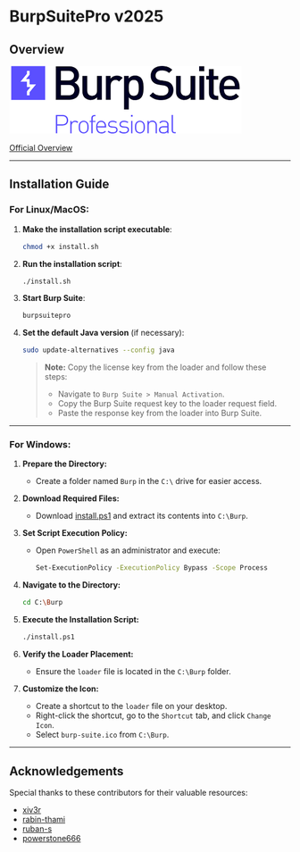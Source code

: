 # BurpSuitePro v2025

## Overview

![overview](https://github.com/Wael-Rd/BurpsuitePRO2025/blob/main/overview.png?raw=true)

[Official Overview](https://portswigger.net/burp/pro)

---

## Installation Guide

### For Linux/MacOS:

1. **Make the installation script executable**:
   ```sh
   chmod +x install.sh
   ```

2. **Run the installation script**:
   ```sh
   ./install.sh
   ```

3. **Start Burp Suite**:
   ```sh
   burpsuitepro
   ```

4. **Set the default Java version** (if necessary):
   ```sh
   sudo update-alternatives --config java
   ```

   > **Note:** Copy the license key from the loader and follow these steps:
   > - Navigate to `Burp Suite > Manual Activation`.
   > - Copy the Burp Suite request key to the loader request field.
   > - Paste the response key from the loader into Burp Suite.

---

### For Windows:

1. **Prepare the Directory:**
   - Create a folder named `Burp` in the `C:\` drive for easier access.

2. **Download Required Files:**
   - Download [install.ps1](https://github.com/Wael-Rd/BurpsuitePRO2025/blob/main/install.ps1) and extract its contents into `C:\Burp`.

3. **Set Script Execution Policy:**
   - Open `PowerShell` as an administrator and execute:
     ```sh
     Set-ExecutionPolicy -ExecutionPolicy Bypass -Scope Process
     ```

4. **Navigate to the Directory:**
   ```sh
   cd C:\Burp
   ```

5. **Execute the Installation Script:**
   ```sh
   ./install.ps1
   ```

6. **Verify the Loader Placement:**
   - Ensure the `loader` file is located in the `C:\Burp` folder.

7. **Customize the Icon:**
   - Create a shortcut to the `loader` file on your desktop.
   - Right-click the shortcut, go to the `Shortcut` tab, and click `Change Icon`.
   - Select `burp-suite.ico` from `C:\Burp`.

---

## Acknowledgements

Special thanks to these contributors for their valuable resources:

- [xiv3r](https://github.com/xiv3r)
- [rabin-thami](https://github.com/rabin-thami)
- [ruban-s](https://github.com/ruban-s)
- [powerstone666](https://github.com/powerstone666)
